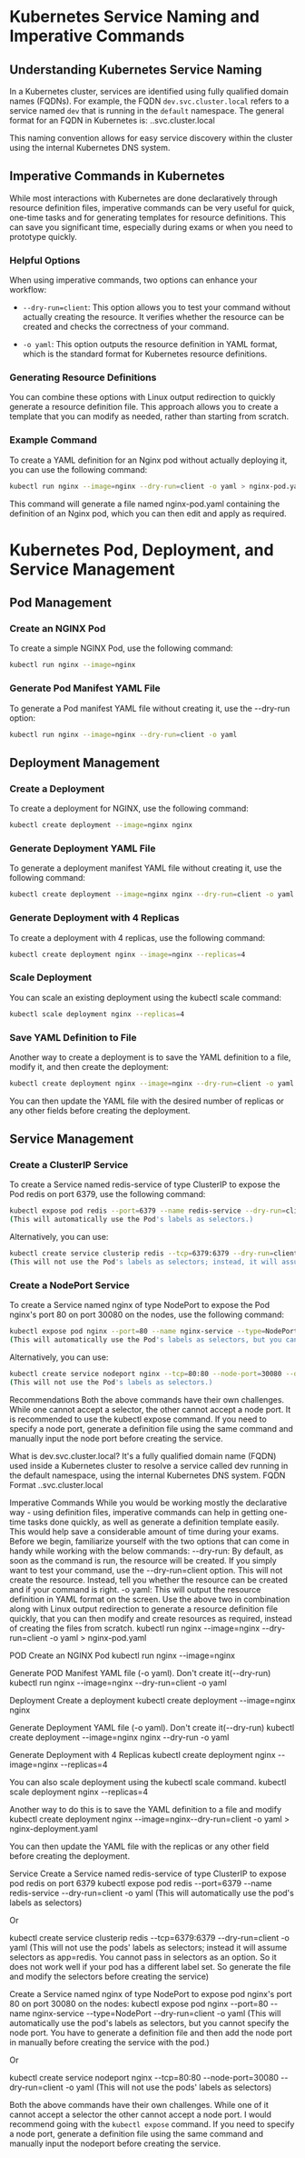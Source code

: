 # Kubernetes Service Naming and Imperative Commands

## Understanding Kubernetes Service Naming

In a Kubernetes cluster, services are identified using fully qualified domain names (FQDNs). For example, the FQDN `dev.svc.cluster.local` refers to a service named `dev` that is running in the `default` namespace. The general format for an FQDN in Kubernetes is: <service>.<namespace>.svc.cluster.local

This naming convention allows for easy service discovery within the cluster using the internal Kubernetes DNS system.

## Imperative Commands in Kubernetes

While most interactions with Kubernetes are done declaratively through resource definition files, imperative commands can be very useful for quick, one-time tasks and for generating templates for resource definitions. This can save you significant time, especially during exams or when you need to prototype quickly.

### Helpful Options

When using imperative commands, two options can enhance your workflow:

- `--dry-run=client`: This option allows you to test your command without actually creating the resource. It verifies whether the resource can be created and checks the correctness of your command.
  
- `-o yaml`: This option outputs the resource definition in YAML format, which is the standard format for Kubernetes resource definitions.

### Generating Resource Definitions

You can combine these options with Linux output redirection to quickly generate a resource definition file. This approach allows you to create a template that you can modify as needed, rather than starting from scratch.

### Example Command

To create a YAML definition for an Nginx pod without actually deploying it, you can use the following command:

```bash
kubectl run nginx --image=nginx --dry-run=client -o yaml > nginx-pod.yaml
```

This command will generate a file named nginx-pod.yaml containing the definition of an Nginx pod, which you can then edit and apply as required.

# Kubernetes Pod, Deployment, and Service Management

## Pod Management

### Create an NGINX Pod

To create a simple NGINX Pod, use the following command:

```bash
kubectl run nginx --image=nginx
```

### Generate Pod Manifest YAML File
To generate a Pod manifest YAML file without creating it, use the --dry-run option:

```bash
kubectl run nginx --image=nginx --dry-run=client -o yaml
```

## Deployment Management

### Create a Deployment

To create a deployment for NGINX, use the following command:

```bash
kubectl create deployment --image=nginx nginx
```

### Generate Deployment YAML File

To generate a deployment manifest YAML file without creating it, use the following command:

```bash
kubectl create deployment --image=nginx nginx --dry-run=client -o yaml
```

### Generate Deployment with 4 Replicas

To create a deployment with 4 replicas, use the following command:

```bash
kubectl create deployment nginx --image=nginx --replicas=4
```

### Scale Deployment

You can scale an existing deployment using the kubectl scale command:

```bash
kubectl scale deployment nginx --replicas=4
```

### Save YAML Definition to File

Another way to create a deployment is to save the YAML definition to a file, modify it, and then create the deployment:

```bash
kubectl create deployment nginx --image=nginx --dry-run=client -o yaml > nginx-deployment.yaml
```

You can then update the YAML file with the desired number of replicas or any other fields before creating the deployment.

## Service Management

### Create a ClusterIP Service

To create a Service named redis-service of type ClusterIP to expose the Pod redis on port 6379, use the following command:

```bash
kubectl expose pod redis --port=6379 --name redis-service --dry-run=client -o yaml
(This will automatically use the Pod's labels as selectors.)
```

Alternatively, you can use:

```bash
kubectl create service clusterip redis --tcp=6379:6379 --dry-run=client -o yaml
(This will not use the Pod's labels as selectors; instead, it will assume selectors as app=redis. You cannot pass in selectors as an option, so it may not work well if your Pod has a different label set. Generate the file and modify the selectors before creating the service.)
```

### Create a NodePort Service

To create a Service named nginx of type NodePort to expose the Pod nginx's port 80 on port 30080 on the nodes, use the following command:

```bash
kubectl expose pod nginx --port=80 --name nginx-service --type=NodePort --dry-run=client -o yaml
(This will automatically use the Pod's labels as selectors, but you cannot specify the node port. You must generate a definition file and then add the node port manually before creating the service.)
```

Alternatively, you can use:

```bash
kubectl create service nodeport nginx --tcp=80:80 --node-port=30080 --dry-run=client -o yaml
(This will not use the Pod's labels as selectors.)
```

Recommendations
Both the above commands have their own challenges. While one cannot accept a selector, the other cannot accept a node port. It is recommended to use the kubectl expose command. If you need to specify a node port, generate a definition file using the same command and manually input the node port before creating the service.






What is dev.svc.cluster.local?
It's a fully qualified domain name (FQDN) used inside a Kubernetes cluster to resolve a service called dev running in the default namespace, using the internal Kubernetes DNS system.
FQDN Format	<service>.<namespace>.svc.cluster.local


Imperative Commands
While you would be working mostly the declarative way - using definition files, imperative commands can help in getting one-time tasks done quickly, as well as generate a definition template easily. This would help save a considerable amount of time during your exams.
Before we begin, familiarize yourself with the two options that can come in handy while working with the below commands:
--dry-run: By default, as soon as the command is run, the resource will be created. If you simply want to test your command, use the --dry-run=client option. This will not create the resource. Instead, tell you whether the resource can be created and if your command is right.
-o yaml: This will output the resource definition in YAML format on the screen.
Use the above two in combination along with Linux output redirection to generate a resource definition file quickly, that you can then modify and create resources as required, instead of creating the files from scratch.
kubectl run nginx --image=nginx --dry-run=client -o yaml > nginx-pod.yaml

POD
Create an NGINX Pod
kubectl run nginx --image=nginx

Generate POD Manifest YAML file (-o yaml). Don't create it(--dry-run)
kubectl run nginx --image=nginx --dry-run=client -o yaml

Deployment
Create a deployment
kubectl create deployment --image=nginx nginx

Generate Deployment YAML file (-o yaml). Don't create it(--dry-run)
kubectl create deployment --image=nginx nginx --dry-run -o yaml

Generate Deployment with 4 Replicas
kubectl create deployment nginx --image=nginx --replicas=4

You can also scale deployment using the kubectl scale command.
kubectl scale deployment nginx --replicas=4

Another way to do this is to save the YAML definition to a file and modify
kubectl create deployment nginx --image=nginx--dry-run=client -o yaml > nginx-deployment.yaml

You can then update the YAML file with the replicas or any other field before creating the deployment.

Service
Create a Service named redis-service of type ClusterIP to expose pod redis on port 6379
kubectl expose pod redis --port=6379 --name redis-service --dry-run=client -o yaml
(This will automatically use the pod's labels as selectors)

Or

kubectl create service clusterip redis --tcp=6379:6379 --dry-run=client -o yaml (This will not use the pods' labels as selectors; instead it will assume selectors as app=redis. You cannot pass in selectors as an option. So it does not work well if your pod has a different label set. So generate the file and modify the selectors before creating the service)

Create a Service named nginx of type NodePort to expose pod nginx's port 80 on port 30080 on the nodes:
kubectl expose pod nginx --port=80 --name nginx-service --type=NodePort --dry-run=client -o yaml
(This will automatically use the pod's labels as selectors, but you cannot specify the node port. You have to generate a definition file and then add the node port in manually before creating the service with the pod.)

Or

kubectl create service nodeport nginx --tcp=80:80 --node-port=30080 --dry-run=client -o yaml
(This will not use the pods' labels as selectors)

Both the above commands have their own challenges. While one of it cannot accept a selector the other cannot accept a node port. I would recommend going with the `kubectl expose` command. If you need to specify a node port, generate a definition file using the same command and manually input the nodeport before creating the service.



